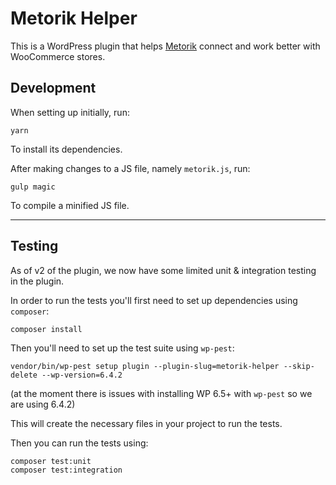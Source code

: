 # Metorik Helper

This is a WordPress plugin that helps [Metorik](https://app.metorik.com) connect and work better with WooCommerce stores.

## Development

When setting up initially, run:

```
yarn
```

To install its dependencies.

After making changes to a JS file, namely `metorik.js`, run:

```
gulp magic
```

To compile a minified JS file.

---

## Testing

As of v2 of the plugin, we now have some limited unit & integration testing in the plugin.

In order to run the tests you'll first need to set up dependencies using `composer`:

```
composer install
```

Then you'll need to set up the test suite using `wp-pest`:

```
vendor/bin/wp-pest setup plugin --plugin-slug=metorik-helper --skip-delete --wp-version=6.4.2
```
(at the moment there is issues with installing WP 6.5+ with `wp-pest` so we are using 6.4.2)

This will create the necessary files in your project to run the tests.

Then you can run the tests using:

```
composer test:unit
composer test:integration
```
